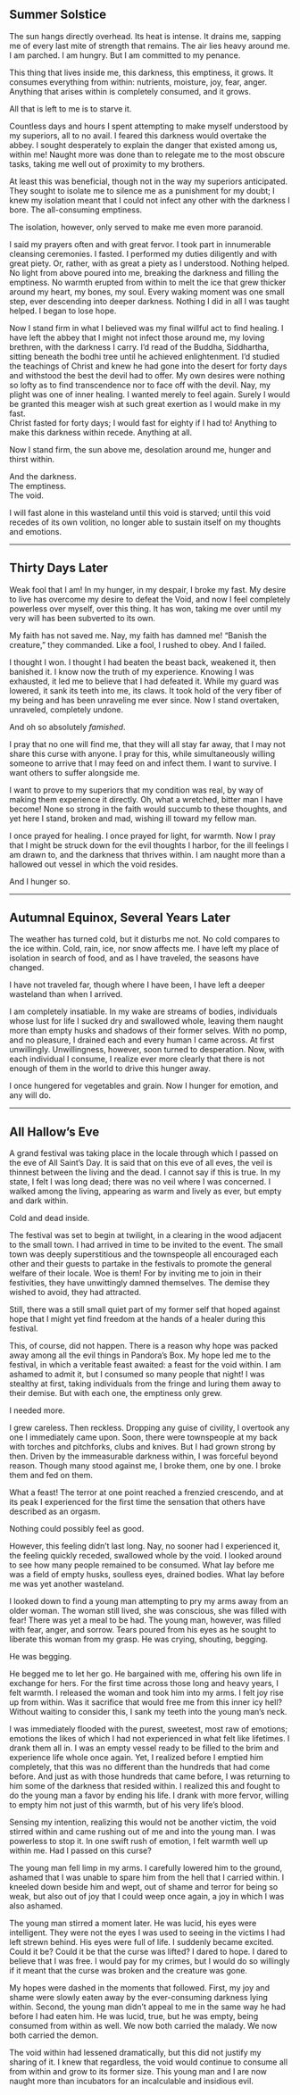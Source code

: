 ## Summer Solstice

The sun hangs directly overhead. Its heat is intense. It drains me, sapping me of every last mite of strength that remains. The air lies heavy around me. I am parched. I am hungry. But I am committed to my penance.  

This thing that lives inside me, this darkness, this emptiness, it grows. It consumes everything from within: nutrients, moisture, joy, fear, anger. Anything that arises within is completely consumed, and it grows.

All that is left to me is to starve it.

Countless days and hours I spent attempting to make myself understood by my superiors, all to no avail. I feared this darkness would overtake the abbey. I sought desperately to explain the danger that existed among us, within me! Naught more was done than to relegate me to the most obscure tasks, taking me well out of proximity to my brothers.  

At least this was beneficial, though not in the way my superiors anticipated. They sought to isolate me to silence me as a punishment for my doubt; I knew my isolation meant that I could not infect any other with the darkness I bore. The all-consuming emptiness.

The isolation, however, only served to make me even more paranoid.

I said my prayers often and with great fervor. I took part in innumerable cleansing ceremonies. I fasted. I performed my duties diligently and with great piety. Or, rather, with as great a piety as I understood. Nothing helped. No light from above poured into me, breaking the darkness and filling the emptiness. No warmth erupted from within to melt the ice that grew thicker around my heart, my bones, my soul. Every waking moment was one small step, ever descending into deeper darkness. Nothing I did in all I was taught helped. I began to lose hope.

Now I stand firm in what I believed was my final willful act to find healing. I have left the abbey that I might not infect those around me, my loving brethren, with the darkness I carry. I’d read of the Buddha, Siddhartha, sitting beneath the bodhi tree until he achieved enlightenment. I’d studied the teachings of Christ and knew he had gone into the desert for forty days and withstood the best the devil had to offer. My own desires were nothing so lofty as to find transcendence nor to face off with the devil. Nay, my plight was one of inner healing. I wanted merely to feel again. Surely I would be granted this meager wish at such great exertion as I would make in my fast.  
Christ fasted for forty days; I would fast for eighty if I had to! Anything to make this darkness within recede. Anything at all.

Now I stand firm, the sun above me, desolation around me, hunger and thirst within.

And the darkness.  
The emptiness.  
The void.

I will fast alone in this wasteland until this void is starved; until this void recedes of its own volition, no longer able to sustain itself on my thoughts and emotions.

---
## Thirty Days Later

Weak fool that I am! In my hunger, in my despair, I broke my fast. My desire to live has overcome my desire to defeat the Void, and now I feel completely powerless over myself, over this thing. It has won, taking me over until my very will has been subverted to its own.  

My faith has not saved me. Nay, my faith has damned me! “Banish the creature,” they commanded. Like a fool, I rushed to obey. And I failed.  

I thought I won. I thought I had beaten the beast back, weakened it, then banished it. I know now the truth of my experience. Knowing I was exhausted, it led me to believe that I had defeated it. While my guard was lowered, it sank its teeth into me, its claws. It took hold of the very fiber of my being and has been unraveling me ever since. Now I stand overtaken, unraveled, completely undone.

And oh so absolutely _famished_.

I pray that no one will find me, that they will all stay far away, that I may not share this curse with anyone. I pray for this, while simultaneously willing someone to arrive that I may feed on and infect them. I want to survive. I want others to suffer alongside me. 

I want to prove to my superiors that my condition was real, by way of making them experience it directly. Oh, what a wretched, bitter man I have become! None so strong in the faith would succumb to these thoughts, and yet here I stand, broken and mad, wishing ill toward my fellow man.  

I once prayed for healing. I once prayed for light, for warmth. Now I pray that I might be struck down for the evil thoughts I harbor, for the ill feelings I am drawn to, and the darkness that thrives within. I am naught more than a hallowed out vessel in which the void resides.

And I hunger so.

---
## Autumnal Equinox, Several Years Later

The weather has turned cold, but it disturbs me not. No cold compares to the ice within. Cold, rain, ice, nor snow affects me. I have left my place of isolation in search of food, and as I have traveled, the seasons have changed.

I have not traveled far, though where I have been, I have left a deeper wasteland than when I arrived.

I am completely insatiable. In my wake are streams of bodies, individuals whose lust for life I sucked dry and swallowed whole, leaving them naught more than empty husks and shadows of their former selves. With no pomp, and no pleasure, I drained each and every human I came across. At first unwillingly. Unwillingness, however, soon turned to desperation. Now, with each individual I consume, I realize ever more clearly that there is not enough of them in the world to drive this hunger away.

I once hungered for vegetables and grain. Now I hunger for emotion, and any will do.

---
## All Hallow’s Eve

A grand festival was taking place in the locale through which I passed on the eve of All Saint’s Day. It is said that on this eve of all eves, the veil is thinnest between the living and the dead. I cannot say if this is true. In my state, I felt I was long dead; there was no veil where I was concerned. I walked among the living, appearing as warm and lively as ever, but empty and dark within.

Cold and dead inside.

The festival was set to begin at twilight, in a clearing in the wood adjacent to the small town. I had arrived in time to be invited to the event. The small town was deeply superstitious and the townspeople all encouraged each other and their guests to partake in the festivals to promote the general welfare of their locale. Woe is them! For by inviting me to join in their festivities, they have unwittingly damned themselves. The demise they wished to avoid, they had attracted.

Still, there was a still small quiet part of my former self that hoped against hope that I might yet find freedom at the hands of a healer during this festival.

This, of course, did not happen. There is a reason why hope was packed away among all the evil things in Pandora’s Box. My hope led me to the festival, in which a veritable feast awaited: a feast for the void within. I am ashamed to admit it, but I consumed so many people that night! I was stealthy at first, taking individuals from the fringe and luring them away to their demise. But with each one, the emptiness only grew.

I needed more.

I grew careless. Then reckless. Dropping any guise of civility, I overtook any one I immediately came upon. Soon, there were townspeople at my back with torches and pitchforks, clubs and knives. But I had grown strong by then. Driven by the immeasurable darkness within, I was forceful beyond reason. Though many stood against me, I broke them, one by one. I broke them and fed on them.

What a feast! The terror at one point reached a frenzied crescendo, and at its peak I experienced for the first time the sensation that others have described as an orgasm.

Nothing could possibly feel as good.

However, this feeling didn’t last long. Nay, no sooner had I experienced it, the feeling quickly receded, swallowed whole by the void. I looked around to see how many people remained to be consumed. What lay before me was a field of empty husks, soulless eyes, drained bodies. What lay before me was yet another wasteland.

I looked down to find a young man attempting to pry my arms away from an older woman. The woman still lived, she was conscious, she was filled with fear! There was yet a meal to be had. The young man, however, was filled with fear, anger, and sorrow. Tears poured from his eyes as he sought to liberate this woman from my grasp. He was crying, shouting, begging.

He was begging.

He begged me to let her go. He bargained with me, offering his own life in exchange for hers. For the first time across those long and heavy years, I felt warmth. I released the woman and took him into my arms. I felt joy rise up from within. Was it sacrifice that would free me from this inner icy hell? Without waiting to consider this, I sank my teeth into the young man’s neck.

I was immediately flooded with the purest, sweetest, most raw of emotions; emotions the likes of which I had not experienced in what felt like lifetimes. I drank them all in. I was an empty vessel ready to be filled to the brim and experience life whole once again. Yet, I realized before I emptied him completely, that this was no different than the hundreds that had come before. And just as with those hundreds that came before, I was returning to him some of the darkness that resided within. I realized this and fought to do the young man a favor by ending his life. I drank with more fervor, willing to empty him not just of this warmth, but of his very life’s blood.

Sensing my intention, realizing this would not be another victim, the void stirred within and came rushing out of me and into the young man. I was powerless to stop it. In one swift rush of emotion, I felt warmth well up within me. Had I passed on this curse?

The young man fell limp in my arms. I carefully lowered him to the ground, ashamed that I was unable to spare him from the hell that I carried within. I kneeled down beside him and wept, out of shame and terror for being so weak, but also out of joy that I could weep once again, a joy in which I was also ashamed.

The young man stirred a moment later. He was lucid, his eyes were intelligent. They were not the eyes I was used to seeing in the victims I had left strewn behind. His eyes were full of life. I suddenly became excited. Could it be? Could it be that the curse was lifted? I dared to hope. I dared to believe that I was free. I would pay for my crimes, but I would do so willingly if it meant that the curse was broken and the creature was gone.

My hopes were dashed in the moments that followed. First, my joy and shame were slowly eaten away by the ever-consuming darkness lying within. Second, the young man didn’t appeal to me in the same way he had before I had eaten him. He was lucid, true, but he was empty, being consumed from within as well. We now both carried the malady. We now both carried the demon.

The void within had lessened dramatically, but this did not justify my sharing of it. I knew that regardless, the void would continue to consume all from within and grow to its former size. This young man and I are now naught more than incubators for an incalculable and insidious evil.